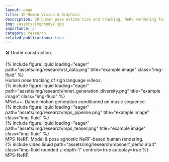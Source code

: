 ```yaml
---
layout: page
title: 3D Human Vision & Graphics
description: 3D human pose estima´tion and tracking, NeRF rendering for human
img: /assets/img/body2.jpg
importance: 3
category: research
related_publications: true
---
```

🛠️ Under construction.

<div class="row">
    <div class="col-sm mt-3 mt-md-0">
        {% include figure.liquid loading="eager" path="assets/img/research/sl_data.png" title="example image" class="img-fluid" %}
    </div>
</div>
<div class="caption">
    Human pose tracking of sign language videos.
</div>

<div class="row">
    <div class="col-sm mt-3 mt-md-0">
        {% include figure.liquid loading="eager" path="assets/img/research/mnet_generation_diversity.png" title="example image" class="img-fluid" %}
    </div>
</div>
<div class="caption">
    MNet++. Dance motion generation conditioned on music sequence.
</div>

<div class="row">
    <div class="col-sm mt-3 mt-md-0">
        {% include figure.liquid loading="eager" path="assets/img/research/mps_pipeline.png" title="example image" class="img-fluid" %}
    </div>
</div>
<div class="row">
    <div class="col-sm mt-3 mt-md-0">
        {% include figure.liquid loading="eager" path="assets/img/research/mps_teaser.png" title="example image" class="img-fluid" %}
    </div>
</div>
<div class="caption">
    MPS-NeRF. Model & pose agnostic NeRF-based human rendering.
</div>

<div class="row mt-3">
    <div class="col-sm mt-3 mt-md-0">
        {% include video.liquid path="assets/img/research/mpsnerf_demo.mp4" class="img-fluid rounded z-depth-1" controls=true autoplay=true %}
    </div>
</div>
<div class="caption">
    MPS-NeRF.
</div>

